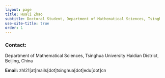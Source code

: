 ```yaml
---
layout: page
title: Huali Zhao
subtitle: Doctoral Student, Department of Mathematical Sciences, Tsinghua University
use-site-title: true
order: 1
---
```

### Contact:
Department of Mathematical Sciences, Tsinghua University
Haidian District, Beijing, China
   
**Email:** zhl21[at]mails[dot]tsinghua[dot]edu[dot]cn
